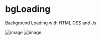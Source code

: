 # bgLoading


Background Loading with HTML CSS and Js

![image](https://user-images.githubusercontent.com/74986058/143569560-8c9fe5a5-4287-4609-9486-0399b4052627.png)
![image](https://user-images.githubusercontent.com/74986058/143569630-5b43f91c-c898-4041-b7be-0651bc1a93c7.png)


